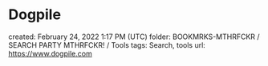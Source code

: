 # Dogpile

created: February 24, 2022 1:17 PM (UTC)
folder: BOOKMRKS-MTHRFCKR / SEARCH PARTY MTHRFCKR! / Tools
tags: Search, tools
url: https://www.dogpile.com